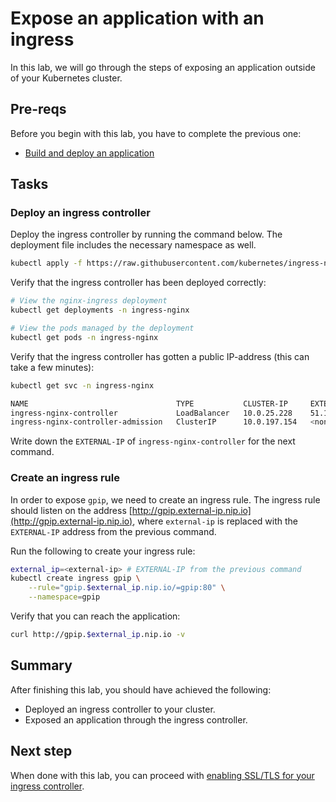 # Expose an application with an ingress

In this lab, we will go through the steps of exposing an application outside of your Kubernetes cluster.

## Pre-reqs

Before you begin with this lab, you have to complete the previous one:

* [Build and deploy an application](./01-deploy-application.md)

## Tasks

### Deploy an ingress controller

Deploy the ingress controller by running the command below. The deployment file includes the necessary namespace as well.

```bash
kubectl apply -f https://raw.githubusercontent.com/kubernetes/ingress-nginx/controller-v0.44.0/deploy/static/provider/cloud/deploy.yaml
```

Verify that the ingress controller has been deployed correctly:

```bash
# View the nginx-ingress deployment
kubectl get deployments -n ingress-nginx

# View the pods managed by the deployment
kubectl get pods -n ingress-nginx
```

Verify that the ingress controller has gotten a public IP-address (this can take a few minutes):

```bash
kubectl get svc -n ingress-nginx

NAME                                 TYPE           CLUSTER-IP     EXTERNAL-IP     PORT(S)                      AGE
ingress-nginx-controller             LoadBalancer   10.0.25.228    51.124.87.220   80:30880/TCP,443:32491/TCP   7m34s
ingress-nginx-controller-admission   ClusterIP      10.0.197.154   <none>          443/TCP                      7m34s
```

Write down the `EXTERNAL-IP` of `ingress-nginx-controller` for the next command.

### Create an ingress rule

In order to expose `gpip`, we need to create an ingress rule. The ingress rule should listen on the address [http://gpip.external-ip.nip.io](http://gpip.external-ip.nip.io), where `external-ip` is replaced with the `EXTERNAL-IP` address from the previous command.

Run the following to create your ingress rule:

```bash
external_ip=<external-ip> # EXTERNAL-IP from the previous command
kubectl create ingress gpip \
    --rule="gpip.$external_ip.nip.io/=gpip:80" \
    --namespace=gpip
```

Verify that you can reach the application:

```bash
curl http://gpip.$external_ip.nip.io -v
```

## Summary

After finishing this lab, you should have achieved the following:

* Deployed an ingress controller to your cluster.
* Exposed an application through the ingress controller.

## Next step

When done with this lab, you can proceed with [enabling SSL/TLS for your ingress controller](./03-secure-ingress.md).
